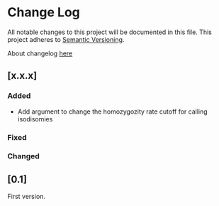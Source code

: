 # Change Log
All notable changes to this project will be documented in this file.
This project adheres to [Semantic Versioning](http://semver.org/).

About changelog [here](https://keepachangelog.com/en/1.0.0/)

## [x.x.x]
### Added
- Add argument to change the homozygozity rate cutoff for calling isodisomies
### Fixed
### Changed


## [0.1]
First version.
